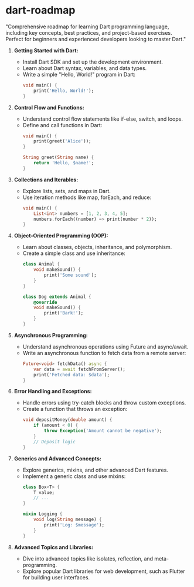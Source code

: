 # dart-roadmap
"Comprehensive roadmap for learning Dart programming language, including key concepts, best practices, and project-based exercises. Perfect for beginners and experienced developers looking to master Dart."


1. **Getting Started with Dart:**
   - Install Dart SDK and set up the development environment.
   - Learn about Dart syntax, variables, and data types.
   - Write a simple "Hello, World!" program in Dart:
     ```dart
     void main() {
         print('Hello, World!');
     }
     ```

2. **Control Flow and Functions:**
   - Understand control flow statements like if-else, switch, and loops.
   - Define and call functions in Dart:
     ```dart
     void main() {
         print(greet('Alice'));
     }
     
     String greet(String name) {
         return 'Hello, $name!';
     }
     ```

3. **Collections and Iterables:**
   - Explore lists, sets, and maps in Dart.
   - Use iteration methods like map, forEach, and reduce:
     ```dart
     void main() {
         List<int> numbers = [1, 2, 3, 4, 5];
         numbers.forEach((number) => print(number * 2));
     }
     ```

4. **Object-Oriented Programming (OOP):**
   - Learn about classes, objects, inheritance, and polymorphism.
   - Create a simple class and use inheritance:
     ```dart
     class Animal {
         void makeSound() {
             print('Some sound');
         }
     }
     
     class Dog extends Animal {
         @override
         void makeSound() {
             print('Bark!');
         }
     }
     ```

5. **Asynchronous Programming:**
   - Understand asynchronous operations using Future and async/await.
   - Write an asynchronous function to fetch data from a remote server:
     ```dart
     Future<void> fetchData() async {
         var data = await fetchFromServer();
         print('Fetched data: $data');
     }
     ```

6. **Error Handling and Exceptions:**
   - Handle errors using try-catch blocks and throw custom exceptions.
   - Create a function that throws an exception:
     ```dart
     void depositMoney(double amount) {
         if (amount < 0) {
             throw Exception('Amount cannot be negative');
         }
         // Deposit logic
     }
     ```

7. **Generics and Advanced Concepts:**
   - Explore generics, mixins, and other advanced Dart features.
   - Implement a generic class and use mixins:
     ```dart
     class Box<T> {
         T value;
         // ...
     }
     
     mixin Logging {
         void log(String message) {
             print('Log: $message');
         }
     }
     ```

8. **Advanced Topics and Libraries:**
   - Dive into advanced topics like isolates, reflection, and meta-programming.
   - Explore popular Dart libraries for web development, such as Flutter for building user interfaces.
